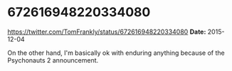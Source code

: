 # 672616948220334080
https://twitter.com/TomFrankly/status/672616948220334080
**Date:** 2015-12-04

On the other hand, I'm basically ok with enduring anything because of the Psychonauts 2 announcement.
